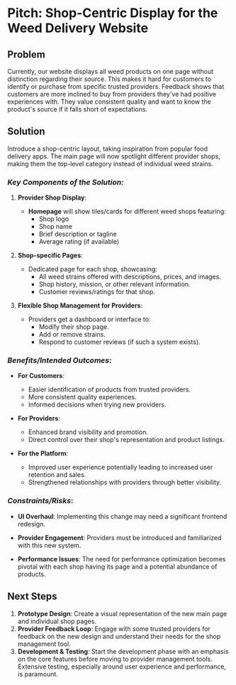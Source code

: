 # **Pitch: Shop-Centric Display for the Weed Delivery Website**

## **Problem**
Currently, our website displays all weed products on one page without distinction regarding their source. This makes it hard for customers to identify or purchase from specific trusted providers. Feedback shows that customers are more inclined to buy from providers they've had positive experiences with. They value consistent quality and want to know the product's source if it falls short of expectations.

## **Solution**
Introduce a shop-centric layout, taking inspiration from popular food delivery apps. The main page will now spotlight different provider shops, making them the top-level category instead of individual weed strains.

### *Key Components of the Solution:*

1. **Provider Shop Display**:
   - **Homepage** will show tiles/cards for different weed shops featuring:
     * Shop logo
     * Shop name
     * Brief description or tagline
     * Average rating (if available)

2. **Shop-specific Pages**:
   - Dedicated page for each shop, showcasing:
     * All weed strains offered with descriptions, prices, and images.
     * Shop history, mission, or other relevant information.
     * Customer reviews/ratings for that shop.

3. **Flexible Shop Management for Providers**:
   - Providers get a dashboard or interface to:
     * Modify their shop page.
     * Add or remove strains.
     * Respond to customer reviews (if such a system exists).

### *Benefits/Intended Outcomes*:

- **For Customers**:
  - Easier identification of products from trusted providers.
  - More consistent quality experiences.
  - Informed decisions when trying new providers.

- **For Providers**:
  - Enhanced brand visibility and promotion.
  - Direct control over their shop's representation and product listings.
  
- **For the Platform**:
  - Improved user experience potentially leading to increased user retention and sales.
  - Strengthened relationships with providers through better visibility.

### *Constraints/Risks*:

- **UI Overhaul**: Implementing this change may need a significant frontend redesign.
  
- **Provider Engagement**: Providers must be introduced and familiarized with this new system.
  
- **Performance Issues**: The need for performance optimization becomes pivotal with each shop having its page and a potential abundance of products.

## **Next Steps**

1. **Prototype Design**: Create a visual representation of the new main page and individual shop pages.
2. **Provider Feedback Loop**: Engage with some trusted providers for feedback on the new design and understand their needs for the shop management tool.
3. **Development & Testing**: Start the development phase with an emphasis on the core features before moving to provider management tools. Extensive testing, especially around user experience and performance, is paramount.
